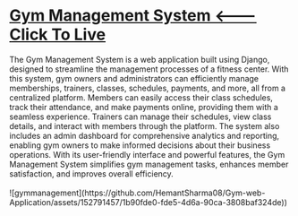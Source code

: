 <h1><a href="https://hemantsharma08.pythonanywhere.com/">Gym Management System <---Click To Live</a></h1>
The Gym Management System is a web application built using Django, designed to streamline the management processes of a fitness center. 
With this system, gym owners and administrators can efficiently manage memberships, trainers, classes, schedules, payments, and more, 
all from a centralized platform. Members can easily access their class schedules, track their attendance, and make payments online, providing 
them with a seamless experience. Trainers can manage their schedules, view class details, and interact with members through the platform. 
The system also includes an admin dashboard for comprehensive analytics and reporting, enabling gym owners to make informed decisions about their business operations.
With its user-friendly interface and powerful features, the Gym Management System simplifies gym management tasks, enhances member satisfaction, and improves overall efficiency.

<br>
<br>
![gymmanagement](https://github.com/HemantSharma08/Gym-web-Application/assets/152791457/1b90fde0-fde5-4d6a-90ca-3808baf324de))
